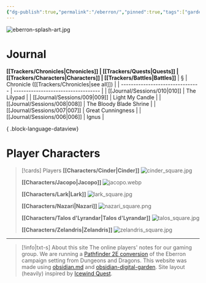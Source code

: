 ```yaml
---
{"dg-publish":true,"permalink":"/eberron/","pinned":true,"tags":["gardenEntry"]}
---
```


![eberron-splash-art.jpg](/img/user/z_attachments/eberron-splash-art.jpg)
# Journal
**[[Trackers/Chronicles\|Chronicles]] | [[Trackers/Quests\|Quests]] | [[Trackers/Characters\|Characters]] | [[Trackers/Battles\|Battles]]**
| §                                | Chronicle ([[Trackers/Chronicles\|see all]]) |
| -------------------------------- | ----------------------------------- |
| [[Journal/Sessions/010\|010]] | The Lilypad                         |
| [[Journal/Sessions/009\|009]] | Light My Candle                     |
| [[Journal/Sessions/008\|008]] | The Bloody Blade Shrine             |
| [[Journal/Sessions/007\|007]] | Great Cunningness                   |
| [[Journal/Sessions/006\|006]] | Ignus                               |

{ .block-language-dataview}
# Player Characters
> [!cards] Players
> **[[Characters/Cinder\|Cinder]]**
> ![cinder_square.jpg](/img/user/z_attachments/cinder_square.jpg)
> 
> **[[Characters/Jacopo\|Jacopo]]**
> ![jacopo.webp](/img/user/z_attachments/jacopo.webp)
> 
> **[[Characters/Lark\|Lark]]**
> ![lark_square.jpg](/img/user/z_attachments/lark_square.jpg)
> 
> **[[Characters/Nazari\|Nazari]]**
> ![nazari_square.png](/img/user/z_attachments/nazari_square.png)
> 
> **[[Characters/Talos d'Lyrandar\|Talos d'Lyrandar]]**
> ![talos_square.jpg](/img/user/z_attachments/talos_square.jpg)
> 
> **[[Characters/Zelandris\|Zelandris]]**
> ![zelandris_square.jpg](/img/user/z_attachments/zelandris_square.jpg)
---
>[!info|txt-s] About this site
>The online players' notes for our gaming group. We are running a [Pathfinder 2E conversion](https://github.com/TNychka/Pathfinder2eConversion) of the Eberron campaign setting from Dungeons and Dragons. This website was made using [obsidian.md](https://obsidian.md/) and [obsidian-digital-garden](https://github.com/oleeskild/obsidian-digital-garden). Site layout (heavily) inspired by [Icewind Quest](https://icewind.quest/).